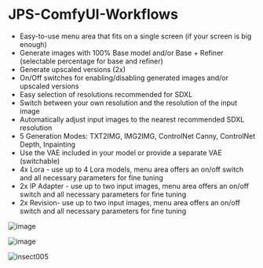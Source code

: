 # JPS-ComfyUI-Workflows

* Easy-to-use menu area that fits on a single screen (if your screen is big enough)
* Generate images with 100% Base model and/or Base + Refiner (selectable percentage for base and refiner)
* Generate upscaled versions (2x)
* On/Off switches for enabling/disabling generated images and/or upscaled versions
* Easy selection of resolutions recommended for SDXL
* Switch between your own resolution and the resolution of the input image
* Automatically adjust input images to the nearest recommended SDXL resolution
* 5 Generation Modes: TXT2IMG, IMG2IMG, ControlNet Canny, ControlNet Depth, Inpainting
* Use the VAE included in your model or provide a separate VAE (switchable)
* 4x Lora - use up to 4 Lora models,  menu area offers an on/off switch and all necessary parameters for fine tuning
* 2x IP Adapter - use up to two input images, menu area offers an on/off switch and all necessary parameters for fine tuning
* 2x Revision- use up to two input images, menu area offers an on/off switch and all necessary parameters for fine tuning

![image](https://github.com/JPS-GER/JPS-ComfyUI-Workflows/assets/142158778/2fef3cea-7ae4-403a-9705-f6ddbdf504c5)

![image](https://github.com/JPS-GER/JPS-ComfyUI-Workflows/assets/142158778/561e930c-152a-41af-9610-8d7f187169fa)

![insect005](https://github.com/JPS-GER/JPS-ComfyUI-Workflows/assets/142158778/8c7396f7-93cc-46a5-9c19-e9e010fb000a)





